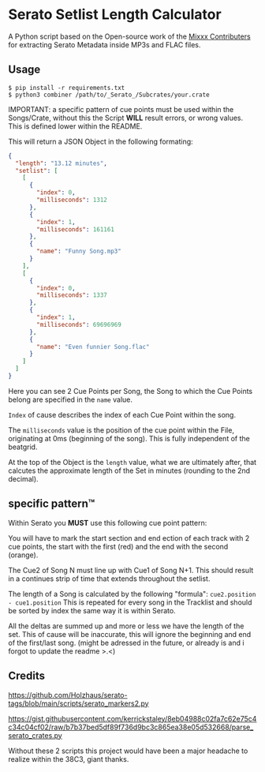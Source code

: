 # Serato Setlist Length Calculator

A Python script based on the Open-source work of the [Mixxx Contributers](https://github.com/mixxxdj/mixxx) for extracting Serato Metadata inside MP3s and FLAC files.

## Usage
``` shell
$ pip install -r requirements.txt
$ python3 combiner /path/to/_Serato_/Subcrates/your.crate
```
IMPORTANT: a specific pattern of cue points must be used within the Songs/Crate, without this the Script **WILL** result errors, or wrong values. This is defined lower within the README.

This will return a JSON Object in the following formating:
``` json
{
  "length": "13.12 minutes",
  "setlist": [
    [
      {
        "index": 0,
        "milliseconds": 1312
      },
      {
        "index": 1,
        "milliseconds": 161161
      },
      {
        "name": "Funny Song.mp3"
      }
    ],
    [
      {
        "index": 0,
        "milliseconds": 1337
      },
      {
        "index": 1,
        "milliseconds": 69696969
      },
      {
        "name": "Even funnier Song.flac"
      }
    ]
  ]
}
```
Here you can see 2 Cue Points per Song, the Song to which the Cue Points belong are specified in the `name` value. 

`Index` of cause describes the index of each Cue Point within the song.

The `milliseconds` value is the position of the cue point within the File, originating at 0ms (beginning of the song). This is fully independent of the beatgrid.

At the top of the Object is the `length` value, what we are ultimately after, that calcutes the approximate length of the Set in minutes (rounding to the 2nd decimal).

## specific pattern™

Within Serato you **MUST** use this following cue point pattern:

You will have to mark the start section and end ection of each track with 2 cue points, the start with the first (red) and the end with the second (orange).

The Cue2 of Song N must line up with Cue1 of Song N+1.
This should result in a continues strip of time that extends throughout the setlist.

The length of a Song is calculated by the following "formula":
`cue2.position - cue1.position`
This is repeated for every song in the Tracklist and should be sorted by index the same way it is within Serato. 

All the deltas are summed up and more or less we have the length of the set. This of cause will be inaccurate, this will ignore the beginning and end of the first/last song. (might be adressed in the future, or already is and i forgot to update the readme >.<)

## Credits
https://github.com/Holzhaus/serato-tags/blob/main/scripts/serato_markers2.py

https://gist.githubusercontent.com/kerrickstaley/8eb04988c02fa7c62e75c4c34c04cf02/raw/b7b37bed5df89f736d9bc3c865ea38e05d532668/parse_serato_crates.py

Without these 2 scripts this project would have been a major headache to realize within the 38C3, giant thanks.